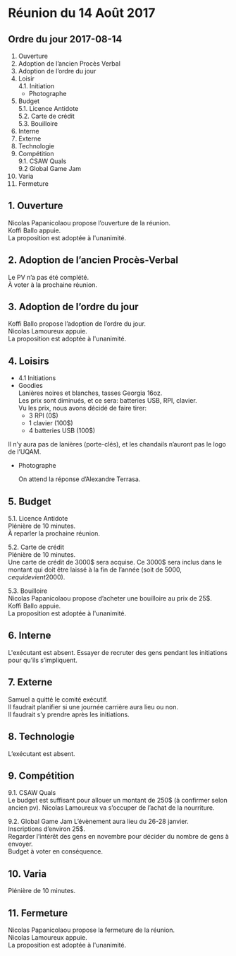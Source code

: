 # Réunion du 14 Août 2017

## Ordre du jour 2017-08-14

1. Ouverture
2. Adoption de l’ancien Procès Verbal
3. Adoption de l’ordre du jour
4. Loisir <br>
  4.1. Initiation <br>
    * Photographe
5. Budget <br>
  5.1. Licence Antidote <br>
  5.2. Carte de crédit <br>
  5.3. Bouilloire <br>
6. Interne
7. Externe
8. Technologie
9. Compétition <br>
  9.1. CSAW Quals <br>
  9.2 Global Game Jam <br>
10. Varia
11. Fermeture


## 1. Ouverture
Nicolas Papanicolaou propose l’ouverture de la réunion.<br>
Koffi Ballo appuie.<br>
La proposition est adoptée à l'unanimité.

## 2. Adoption de l’ancien Procès-Verbal
Le PV n’a pas été complété. <br>
À voter à la prochaine réunion.

## 3. Adoption de l’ordre du jour

  Koffi Ballo propose l’adoption de l’ordre du jour.<br>
	Nicolas Lamoureux appuie.<br>
	La proposition est adoptée à l'unanimité.

## 4. Loisirs
*  4.1 Initiations
  * Goodies<br>
		Lanières noires et blanches, tasses Georgia 16oz. <br>
		Les prix sont diminués, et ce sera: batteries USB, RPI, clavier.<br>
		Vu les prix, nous avons décidé de faire tirer:<br>
    *	3 RPI (0$)
    *	1 clavier (100$)
    *	4 batteries USB (100$)

Il n’y aura pas de lanières (porte-clés), et les chandails n’auront pas le logo de l’UQAM.

  * Photographe

	On attend la réponse d’Alexandre Terrasa.


## 5. Budget

5.1. Licence Antidote<br>
Plénière de 10 minutes. <br>
À reparler la prochaine réunion.

5.2. Carte de crédit <br>
Plénière de 10 minutes. <br>
Une carte de crédit de 3000$ sera acquise. Ce 3000$ sera inclus dans le montant qui doit être laissé à la fin de l’année (soit de 5000$, ce qui devient 2000$).

5.3. Bouilloire <br>
	Nicolas Papanicolaou propose d’acheter une bouilloire au prix de 25$.<br>
	Koffi Ballo appuie. <br>
	La proposition est adoptée à l'unanimité.

## 6. Interne
L'exécutant est absent. Essayer de recruter des gens pendant les initiations pour qu’ils s’impliquent.

## 7. Externe
Samuel a quitté le comité exécutif. <br>
Il faudrait planifier si une journée carrière aura lieu ou non.<br> Il faudrait s’y prendre après les initiations.

## 8. Technologie
L’exécutant est absent.

## 9. Compétition

9.1. CSAW Quals <br>
	Le budget est suffisant pour allouer un montant de 250$ (à confirmer selon ancien pv). Nicolas Lamoureux va s’occuper de l’achat de la nourriture.

9.2. Global Game Jam
L’évènement aura lieu du 26-28 janvier.<br> Inscriptions d’environ 25$.<br> Regarder l’intérêt des gens en novembre pour décider du nombre de gens à envoyer.<br> Budget à voter en conséquence.

## 10. Varia
Plénière de 10 minutes.
## 11. Fermeture
Nicolas Papanicolaou propose la fermeture de la réunion.<br>
Nicolas Lamoureux appuie. <br>
La proposition est adoptée à l'unanimité.
